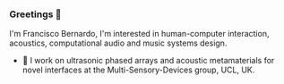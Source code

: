### Greetings 🖖

I'm Francisco Bernardo, I'm interested in human-computer interaction, acoustics, computational audio and music systems design.

- 🔭 I work on ultrasonic phased arrays and acoustic metamaterials for novel interfaces at the Multi-Sensory-Devices group, UCL, UK.

<!--
**frantic0/frantic0** is a ✨ _special_ ✨ repository because its `README.md` (this file) appears on your GitHub profile.

Here are some ideas to get you started:

- 🔭 I’m currently working on ...
- 🌱 I’m currently learning ...
- 👯 I’m looking to collaborate on ...
- 🤔 I’m looking for help with ...
- 💬 Ask me about ...
- 📫 How to reach me: ...
- 😄 Pronouns: ...
- ⚡ Fun fact: ...
-->
